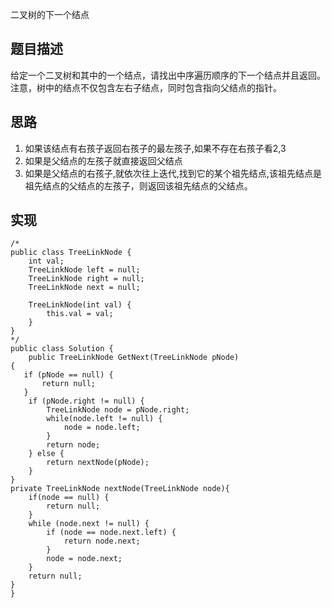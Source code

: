二叉树的下一个结点


## 题目描述
给定一个二叉树和其中的一个结点，请找出中序遍历顺序的下一个结点并且返回。注意，树中的结点不仅包含左右子结点，同时包含指向父结点的指针。

## 思路
1. 如果该结点有右孩子返回右孩子的最左孩子,如果不存在右孩子看2,3
2. 如果是父结点的左孩子就直接返回父结点
3. 如果是父结点的右孩子,就依次往上迭代,找到它的某个祖先结点,该祖先结点是祖先结点的父结点的左孩子，则返回该祖先结点的父结点。

## 实现

    /*
    public class TreeLinkNode {
        int val;
        TreeLinkNode left = null;
        TreeLinkNode right = null;
        TreeLinkNode next = null;
    
        TreeLinkNode(int val) {
            this.val = val;
        }
    }
    */
    public class Solution {
        public TreeLinkNode GetNext(TreeLinkNode pNode)
    {
       if (pNode == null) {
           return null;
       }
        if (pNode.right != null) {
            TreeLinkNode node = pNode.right;
            while(node.left != null) {
                node = node.left;
            }
            return node;
        } else {
            return nextNode(pNode);
        }
    }
    private TreeLinkNode nextNode(TreeLinkNode node){
    	if(node == null) {
            return null;
        }
        while (node.next != null) {
            if (node == node.next.left) {
                return node.next;
            }
            node = node.next;
        }
        return null;
    }
    }
